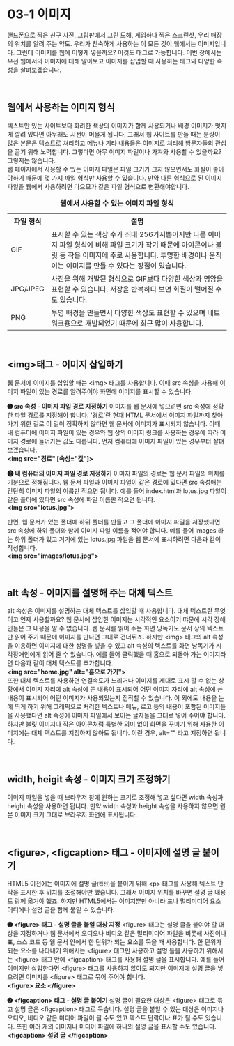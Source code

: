<h1>03-1 이미지</h1>

  <p>
    핸드폰으로 찍은 친구 사진, 그림판에서 그린 도해, 게임하다 찍은 스크린샷, 우리 매장의 위치를 알려 주는 약도. 우리가 친숙하게 사용하는 이 모든 것이 웹에서는 이미지입니다. 그런데 이미지를 웹에 어떻게 넣을까요? 이것도 태그로 가능합니다. 이번 장에서는 우선 웹에서의 이미지에 대해 알아보고 이미지를 삽입할 때 사용하는 태그와 다양한 속성을 살펴보겠습니다.
  </p><br>

<h2>웹에서 사용하는 이미지 형식</h2>
  <p>
  텍스트만 있는 사이트보다 화려한 색상의 이미지가 함께 사용되거나 배경 이미지가 멋지게 깔려 있다면 아무래도 시선이 머물게 됩니다. 그래서 웹 사이트를 만들 때는 분량이 많은 본문은 텍스트로 처리하고 메뉴나 기타 내용들은 이미지로 처리해 방문자들의 관심을 끌기 위해 노력합니다. 그렇다면 아무 이미지 파일이나 가져와 사용할 수 있을까요? 그렇지는 않습니다.<br>
  웹 페이지에서 사용할 수 있는 이미지 파일은 파일 크기가 크지 않으면서도 화질이 좋아야하기 때문에 몇 가지 파일 형식만 사용할 수 있습니다. 만약 다른 형식으로 된 이미지 파일을 웹에서 사용하려면 다으모가 같은 파일 형식으로 변환해야합니다.
</p>

  <p>
  <table>
  <caption><b>웹에서 사용할 수 있는 이미지 파일 형식</b></caption>
  <tr>
  <th>파일 형식</th>
  <th>설명</th>
  </tr>
    <tr>
  <td>GIF</td>
<td>표시할 수 있는 색상 수가 최대 256가지뿐이지만 다른 이미지 파일 형식에 비해 파일 크기가 작기 때문에 아이콘이나 불릿 등 작은 이미지에 주로 사용합니다. 투명한 배경이나 움직이는 이미지를 만들 수 있다는 장점이 있습니다.</td>
  </tr>
      <tr>
  <td>JPG/JPEG</td>
<td>사진을 위해 개발된 형식으로 GIF보다 다양한 색상과 명암을 표현할 수 있습니다. 저장을 반복하다 보면 화질이 떨어질 수도 있습니다.</td>
  </tr>
      <tr>
  <td>PNG</td>
<td>투명 배경을 만들면서 다양한 색상도 표현할 수 있으며 네트워크용으로 개발되었기 때문에 최근 많이 사용합니다.</td>
  </tr>
  </table>
  </p><br>

<h2>&lt;img&gt;태그 - 이미지 삽입하기</h2>
  <p>
  웹 문서에 이미지를 삽입할 때는 &lt;img&gt; 태그를 사용합니다. 이때 src 속성을 사용해 이미지 파일이 있는 경로를 알려주어야 화면에 이미지를 표시할 수 있습니다.
  </p>

  <p>
  <b>➊ src 속성 - 이미지 파일 경로 지정하기</b>
  이미지를 웹 문서에 넣으려면 src 속성에 정확한 파일 경로를 지정해야 합니다. '경로'란 현재 HTML 문서에서 이미지 파일까지 찾아가기 위한 길로 이 길이 정확하지 않다면 웹 문서에 이미지가 표시되지 않습니다. 이때 내 컴퓨터에 이미지 파일이 있는 경우와 웹 상의 이미지 링크를 사용하는 경우에 따라 이미지 경로에 들어가는 값도 다릅니다. 먼저 컴퓨터에 이미지 파일이 있는 경우부터 살펴보겠습니다.<br>
   <b>&lt;img src="경로" [속성="값"]&gt;</b>
  </p>

  <p>
  <b>➋ 내 컴퓨터의 이미지 파일 경로 지정하기</b>
  이미지 파일의 경로는 웹 문서 파일의 위치를 기분으로 정해집니다. 웹 문서 파일과 이미지 파일이 같은 경로에 있다면 src 속성애는 간단히 이미지 파일의 이름만 적으면 됩니다. 예를 들어 index.html과 lotus.jpg 파일이 같은 폴더에 있다면 src 속성에 파일 이름만 적으면 됩니다.<br>
    <b>&lt;img src="lotus.jpg"&gt;</b>
  </p>

  <p>
  반면, 웹 문서가 있는 폴더에 하위 폴더를 만들고 그 폴더에 이미지 파일을 저장했다면 src 속성에 하위 폴더와 함께 이미지 파일 이름을 적어야 합니다. 예를 들어 images 라는 하위 폴더가 있고 거기에 있는 lotus.jpg 파일을 웹 문서에 표시하려면 다음과 같이 작성합니다.<br>
    <b>&lt;img src="images/lotus.jpg"&gt;</b>
  </p><br>

  <h2>alt 속성 - 이미지를 설명해 주는 대체 텍스트</h2>
  <p>
  alt 속성은 이미지를 설명하는 대체 텍스트를 삽입할 때 사용합니다. 대체 텍스트란 무엇이고 언제 사용할까요? 웹 문서에 삽입한 이미지는 시각적인 요소이기 땨문에 시각 장애인들은 그 내용을 알 수 없습니다. 웹 문서를 읽어 주는 화면 낭독기도 문서 상의 텍스트만 읽어 주기 때문에 이미지를 만나면 그대로 건너뛰죠. 하지만 &lt;img&gt; 태그의 alt 속성을 이용하면 이미지에 대한 성명을 넣을 수 있고 alt 속성의 텍스트를 화면 낭독기가 시각장애인에게 읽어 줄 수 있습니다. 에를 들어 클릭했을 때 홈으로 되돌아 가는 이미지라면 다음과 같이 대체 텍스트를 추가합니다.<br>
    <b>&lt;img src="home.jpg" alt="홈으로 가기"&gt;</b><br>
  또한 대체 텍스트를 사용하면 연결속도가 느리거나 이미지를 제대로 표시 할 수 없는 상황에서 이미지 자리에 alt 속성에 쓴 내용이 표시되어 어떤 이미지 자리에 alt 속성에 쓴 내용이 표시되어 어떤 이미지가 사용되었는지 짐작할 수 있습니다. 이 외에도 내용을 눈에 띄게 하기 위해 그래픽으로 처리한 텍스트나 메뉴, 로고 등의 내용이 포함된 이미지들을 사용했다면 alt 속성에 이미지 파일에서 보이는 글자들을 그대로 넣어 주어야 합니다. 하지만 불릿 이미지나 작은 아이콘처럼 특별한 의미 없이 화면을 꾸미기 위해 사용한 이미지에는 대체 텍스트를 지정하지 않아도 됩니다. 이런 경우, alt="" 라고 지정하면 됩니다.
</p><br>

  <h2>width, heigit 속성 - 이미지 크기 조정하기</h2>
  <p>
  이미지 파일을 넣을 때 브라우저 창에 원하는 크기로 조정해 넣고 싶다면 width 속성과 height 속성을 사용하면 됩니다. 만약 width 속성과 height 속성을 사용하지 않으면 원본 이미지 크기 그대로 브라우저 화면에 표시됩니다.
</p><br>

  <h2>&lt;figure&gt;, &lt;figcaption&gt; 태그 - 이미지에 설명 글 붙이기</h2>
  <p>
  HTML5 이전에는 이미지에 설명 글<small>(캡션)</small>을 붙이기 위해 &lt;p&gt; 태그를 사용해 텍스트 단락을 표시한 후 위치를 조절해야만 했습니다. 그래서 이미지 위치를 바꾸면 설명 글 내용도 람께 옮겨야 했죠. 하지만 HTML5에서는 이미지뿐만 아니라 표나 멀티미디어 요소 어디에나 설명 글을 함께 붙일 수 있습니다.
</p>

 <p>
  <b>➊ &lt;figure&gt; 태그 - 설명 글을 붙일 대상 지정</b>
&lt;figure&gt; 태그는 설명 글을 붙여야 할 대상을 지정하거나 웹 문서에서 오디오나 비디오 같은 멀티미디어 파일을 비롯해 사진이나 표, 소스 코드 등 웹 문서 안에서 한 단위가 되는 요소를 묶을 때 사용합니다. 한 단위가 되는 요소를 나타내기 위해서는 &lt;figure&gt; 태그만 사용하고 설명 들을 사용하기 위해서는 &lt;figure&gt; 태그 안에 &lt;figcaption&gt; 태그를 사용해 설명 글을 표시합니다. 예를 들어 이미지만 삽입한다면 &lt;figure&gt; 태그를 사용하지 않아도 되지만 이미지에 설명 글을 넣으려면 이미지를 &lt;figure&gt; 태그로 묶어 주어야 합니다.<br>
    <b>&lt;figure&gt; 요소 &lt;/figure&gt;</b>
  </p>
  <b>➋ &lt;figcaption&gt; 태그 - 설명 글 붙이기</b>
설명 글이 필요한 대상은 &lt;figure&gt; 태그로 묶고 설명 글은 &lt;figcaption&gt; 태그로 묶습니다. 설명 글을 붙일 수 있는 대상은 이미지나 오디오, 비디오 같은 미디어 파일이 될 수도 있고 텍스트 단락이나 표가 될 수도 있습니다. 또한 여러 개의 이미지나 미디어 파일에 하나의 설명 글을 표시할 수도 있습니다.<br>
    <b>&lt;figcaption&gt; 설명 글 &lt;/figcaption&gt;</b>
  </p>
